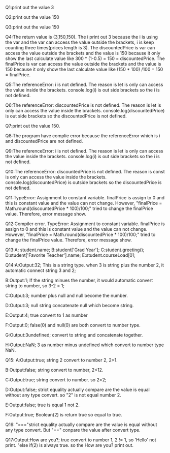 Q1:print out the value 3

Q2:print out the value 150

Q3:print out the value 150

Q4:The return value is (3,150,150). The i print out 3 because the i is using the var and the var can access the value outside the brackets, i is keep counting three times(prices length is 3). The discountedPrice is var can access the value outside the brackets and the value is 150 because it only show the last calculate value like 300 * (1-0.5) = 150 = discountedPrice. The finalPrice is var can access the value outside the brackets and the value is 150 because it only show the last calculate value like (150 * 100) /100 = 150 = finalPrice.

Q5:The referenceError: i is not defined. The reason is let is only can access the value inside the brackets. console.log(i) is out side brackets so the i is not defined.

Q6:The referenceError: discountedPrice is not defined. The reason is let is only can access the value inside the brackets. console.log(discountedPrice) is out side brackets so the discountedPrice is not defined.

Q7:print out the value 150. 

Q8:The program have complie error because the referenceError which is i and discountedPrice are not defined.

Q9:The referenceError: i is not defined. The reason is let is only can access the value inside the brackets. console.log(i) is out side brackets so the i is not defined.

Q10:The referenceError: discountedPrice is not defined. The reason is const is only can access the value inside the brackets. console.log(discountedPrice) is outside brackets so the discountedPrice is not defined.

Q11:TypeError: Assignment to constant variable. finalPrice is assign to 0 and this is constant value and the value can not change. However, "finalPrice = Math.round(discountedPrice * 100)/100;" tried to change the finalPrice value. Therefore, error message show.

Q12:Compiler error. TypeError: Assignment to constant variable. finalPrice is assign to 0 and this is constant value and the value can not change. However, "finalPrice = Math.round(discountedPrice * 100)/100;" tried to change the finalPrice value. Therefore, error message show.

Q13:A: student.name; B:student['Grad Year']; C:student.greeting(); D:student['Favorite Teacher'].name; E:student.courseLoad[0];

Q14:A:Output:32; This is a string type. when 3 is string plus the number 2, it automatic connect string 3 and 2;

B:Output:1; If the string minues the number, it would automatic convert string to number, so 3-2 = 1; 

C:Output:3; number plus null and null become the number.

D:Output:3; null  string concatenate null which become string.

E:Output:4; true convert to 1 as number

F:Output:0; false(0) and null(0) are both convert to number type. 

G:Output:3undefined; convert to string and concatenate together.

H:Output:NaN; 3 as number minus undefined which convert to number type NaN.

Q15:
A:Output:true; string 2 convert to number 2, 2>1.

B:Output:false; string convert to number, 2<12.

C:Output:true; string convert to number. so 2=2;

D:Output:false; strict equality actually compare are the value is equal without any type convert. so "2" is not equal number 2.

E:Output:false; true is equal 1 not 2.

F:Output:true; Boolean(2) is return true so equal to true.

Q16: "==="strict equality actually compare are the value is equal without any type convert. But "==" conpare the value after convert type.

Q17:Output:How are you?; true convert to number 1, 2 != 1, so 'Hello' not print. "else if(2) is always true. so the How are you? print out.

